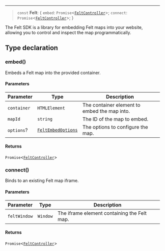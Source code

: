 ***

> `const` **Felt**: \{ `embed`: `Promise`\<[`FeltController`](FeltController.md)>; `connect`: `Promise`\<[`FeltController`](FeltController.md)>; }

The Felt SDK is a library for embedding Felt maps into your website,
allowing you to control and inspect the map programmatically.

## Type declaration

### embed()

Embeds a Felt map into the provided container.

#### Parameters

| Parameter   | Type                                      | Description                                  |
| ----------- | ----------------------------------------- | -------------------------------------------- |
| `container` | `HTMLElement`                             | The container element to embed the map into. |
| `mapId`     | `string`                                  | The ID of the map to embed.                  |
| `options`?  | [`FeltEmbedOptions`](FeltEmbedOptions.md) | The options to configure the map.            |

#### Returns

`Promise`\<[`FeltController`](FeltController.md)>

### connect()

Binds to an existing Felt map iframe.

#### Parameters

| Parameter    | Type     | Description                                 |
| ------------ | -------- | ------------------------------------------- |
| `feltWindow` | `Window` | The iframe element containing the Felt map. |

#### Returns

`Promise`\<[`FeltController`](FeltController.md)>

